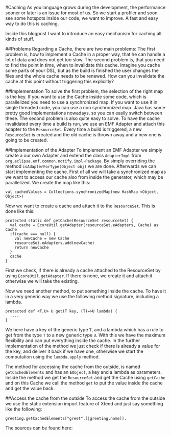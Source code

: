 #Caching
As you language grows during the development, the performance sooner or later is
an issue for most of us. So we start a profiler and soon see some hotspots inside
our code, we want to improve. A fast and easy way to do this is caching.

Inside this blogpost I want to introduce an easy mechanism for caching all kinds
of stuff.

##Problems
Regarding a Cache, there are two main problems:
The first problem is, how to implement a Cache in a proper way, that he can handle
a lot of data and does not get too slow.
The second problem is, that you need to find the point in time, when to invalidate this cache.
Imagine you cache some parts of your DSL, but as the build is finished the user
changes the files and the whole cache needs to be renewed. How can you invalidate
the cache at this point without triggering this explicitly?

##Implementation
To solve the first problem, the selection of the right map is the key. If you want
to use the Cache inside some code, which is parallelized you need to use a synchronized map.
If you want to use it in single threaded code, you can use a non synchronized map.
Java has some pretty good implementations nowadays, so you can easily switch
between these.
The second problem is also quite easy to solve. To have the cache invalidated
every time a build is run, we use an EMF Adapter and attach this adapter to the
`ResourceSet`. Every time a build is triggered, a new `ResourceSet` is created and the old
cache is thrown away and a new one is going to be created.

##Implementation of the Adapter
To implement an EMF Adapter we simply create a our own Adapter and extend the class `AdapterImpl`
from `org.eclipse.emf.common.notify.impl-Package`. By simply overriding the method
`isAdapterForType(Object obj)`  we are done. Afterwards we can start implementing
the cache.
First of all we will take a synchronized map as we want to access our cache also from inside
the generator, which may be parallelized. We create the map like this:
```
val cachedValues = Collections.synchronizedMap(new HashMap <Object, Object>)
```

Now we want to create a cache and attach it to the `ResourceSet`. This is done like this:
```
protected static def getCache(ResourceSet resourceSet) {
  val cache = EcoreUtil.getAdapter(resourceSet.eAdapters, Cache) as Cache
  if(cache === null) {
    val newCache = new Cache
    resourceSet.eAdapters.add(newCache)
    return newCache
  }
  cache
}
```
First we check, if there is already a cache attached to the ResourceSet by using `EcoreUtil.getAdapter`.
If there is none, we create it and attach it otherwise we will take the existing.

Now we need another method, to put something inside the cache. To have it in a very
generic way we use the following method signature, including a lambda.
```
protected def <T,U> U get(T key, (T)=>U lambda) {
  ....
}
```
We here have a key of the generic type `T`, and a lambda which has a rule to get from the type `T`
to a new generic type `U`. With this we have the maximum flexibility and can put everything
inside the cache. In the further implementation of the method we just check if
there is already a value for the key, and deliver it back if we have one, otherwise
we start the computation using the `lambda.apply` method.

The method for accessing the cache from the outside, is named `getCachedElements` and has
an `EObject`, a key and a lambda as parameters. Inside the method we get the `ResourceSet` and get
the Cache using `getCache` and on this Cache we call the method `get` to put the value
inside the cache and get the value back.

##Access the cache from the outside
To access the cache from the outside we use the static extension import feature of
Xtend and just say something like the following:
```
greeting.getCachedElements["greet",[|greeting.name]].
```

The sources can be found here:
